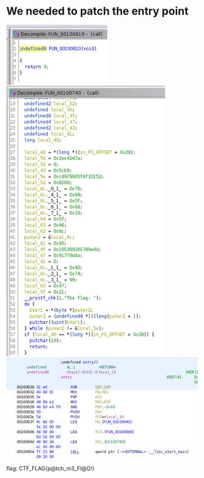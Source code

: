 # We needed to patch the entry point
![](./images/1.png)
![](./images/2.png)
![](./images/3.png)

flag: CTF_FLAG{p@tch_m3_Fl@G!}
